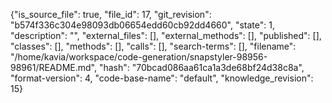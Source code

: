 {"is_source_file": true, "file_id": 17, "git_revision": "b574f336c304e98093db06654edd60cb92dd4660", "state": 1, "description": "", "external_files": [], "external_methods": [], "published": [], "classes": [], "methods": [], "calls": [], "search-terms": [], "filename": "/home/kavia/workspace/code-generation/snapstyler-98956-98961/README.md", "hash": "70bcad086aa61ca1a3de68bf24d38c8a", "format-version": 4, "code-base-name": "default", "knowledge_revision": 15}